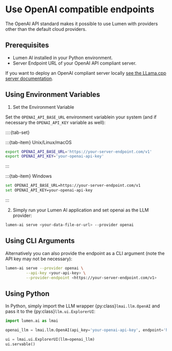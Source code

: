 # Use OpenAI compatible endpoints

The OpenAI API standard makes it possible to use Lumen with providers other than the default cloud providers.

## Prerequisites

- Lumen AI installed in your Python environment.
- Server Endpoint URL of your OpenAI API compliant server.

If you want to deploy an OpenAI compliant server locally [see the LLama.cpp server documentation](https://llama-cpp-python.readthedocs.io/en/latest/server/).

## Using Environment Variables

1. Set the Environment Variable

Set the `OPENAI_API_BASE_URL` environment variablein your system (and if necessary the `OPENAI_API_KEY` variable as well):

::::{tab-set}

:::{tab-item} Unix/Linux/macOS
```bash
export OPENAI_API_BASE_URL='https://your-server-endpoint.com/v1'
export OPENAI_API_KEY='your-openai-api-key'
```
:::

:::{tab-item} Windows
```bash
set OPENAI_API_BASE_URL=https://your-server-endpoint.com/v1
set OPENAI_API_KEY=your-openai-api-key
```
:::

2. Simply run your Lumen AI application and set openai as the LLM provider:

```bash
lumen-ai serve <your-data-file-or-url> --provider openai
```

## Using CLI Arguments

Alternatively you can also provide the endpoint as a CLI argument (note the API key may not be necessary):

```bash
lumen-ai serve --provider openai \
         --api-key <your-api-key> \
         --provider-endpoint <https://your-server-endpoint.com/v1>
```

## Using Python

In Python, simply import the LLM wrapper {py:class}`lmai.llm.OpenAI` and pass it to the {py:class}`llm.ui.ExplorerUI`:

```python
import lumen.ai as lmai

openai_llm = lmai.llm.OpenAI(api_key='your-openai-api-key', endpoint='https://your-server-endpoint.com/v1')

ui = lmai.ui.ExplorerUI(llm=openai_llm)
ui.servable()
```
